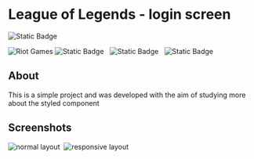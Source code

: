 # League of Legends - login screen

![Static Badge](https://img.shields.io/badge/version-0.0.1%20-%20number) &nbsp;

![Riot Games](https://img.shields.io/badge/riotgames-D32936.svg?style=for-the-badge&logo=riotgames&logoColor=white)
![Static Badge](https://img.shields.io/badge/TypeScript-007ACC?style=for-the-badge&logo=typescript&logoColor=white) &nbsp;
![Static Badge](https://img.shields.io/badge/Vite-B73BFE?style=for-the-badge&logo=vite&logoColor=FFD62E) &nbsp;
![Static Badge](https://img.shields.io/badge/styled--components-DB7093?style=for-the-badge&logo=styled-components&logoColor=white) &nbsp;

## About

This is a simple project and was developed with the aim of studying more about the styled component

## Screenshots

![normal layout](https://media.discordapp.net/attachments/1054807308326146070/1158484211523670076/image.png?ex=651c69ff&is=651b187f&hm=b9fd06606913704dbbd92c3c9feea1b0bbd3c74d15ca77af45748f3e0c9f401f&=&width=1299&height=652)&nbsp;
![responsive layout](https://media.discordapp.net/attachments/1054807308326146070/1158484211859193886/image.png?ex=651c69ff&is=651b187f&hm=a2640e7a686eb9f288c9af4dd17c59a2e698cf0bfb75505b89d8a2fd3d1d16e0&=&width=321&height=652)
